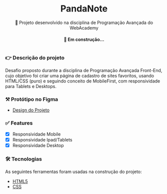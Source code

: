 <h1 align="center">PandaNote </h1>
<p align="center">🚀 Projeto desenvolvido na disciplina de Programação Avançada do WebAcademy</p>

<h4 align="center"> 
	 🐛 Em construção...  
</h4>

#
### 👉  Descrição do projeto

  <p>Desafio proposto durante a disciplina de Programação Avançada Front-End, cujo objetivo foi criar uma página de cadastro de sites favoritos, usando HTML/CSS (puro) e seguindo conceito de MobileFirst, com responsividade para Tablets e Desktops. </p>
  
### ⚒️  Protótipo no Figma

- [Design do Projeto](https://www.figma.com/file/fCMMjcna5oBQYjw7wYSm6K/Prot%C3%B3tipo---WebAcademy?node-id=0%3A1)
  
### ✅ Features

- [x] Responsividade Mobile
- [x] Responsividade Ipad/Tablets
- [x] Responsividade Desktop

### 🛠 Tecnologias

As seguintes ferramentas foram usadas na construção do projeto:

- [HTML5](https://www.javascript.com/)
- [CSS](https://www.w3.org/Style/CSS/Overview.en.html)
